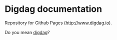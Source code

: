 # Digdag documentation

Repository for Github Pages (http://www.digdag.io).

Do you mean [digdag](https://github.com/treasure-data/digdag)?

